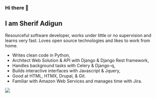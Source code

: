 ### Hi there 👋

<!--
**adigunsherif/adigunsherif** is a ✨ _special_ ✨ repository because its `README.md` (this file) appears on your GitHub profile.

Here are some ideas to get you started:

- 🔭 I’m currently working on ...
- 🌱 I’m currently learning ...
- 👯 I’m looking to collaborate on ...
- 🤔 I’m looking for help with ...
- 💬 Ask me about ...
- 📫 How to reach me: ...
- 😄 Pronouns: ...
- ⚡ Fun fact: ...
-->

## I am Sherif Adigun

Resourceful software developer, works under little or no supervision and learns very fast. Loves open source technologies and likes to work from home.

- Writes clean code in Python,
- Architect Web Solution & API with Django & Django Rest framework,
- Handles background tasks with Celery & Django-q,
- Builds interactive interfaces with  Javascript & Jquery,
- Good at HTML,  HTMX, Drupal, & Git. 
- Familiar with Amazon Web Services and manages time with Jira.

![](https://komarev.com/ghpvc/?username=adigunsherif&color=green)

